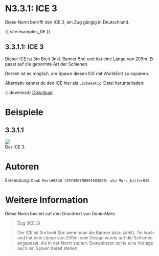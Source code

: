 # N3.3.1: ICE 3

Diese Norm betrifft den ICE 3, ein Zug gängig in Deutschland.

{{ site.examples_DE }}

## 3.3.1.1: ICE 3

Dieser ICE ist 3m Breit (inkl. Banner 5m) und hat eine Länge von 209m. Er passt auf die genormte Art der Schienen.

Derzeit ist es möglich, am Spawn diesen ICE mit WorldEdit zu kopieren.

Alternativ kannst du den ICE hier als `.schematic`-Datei herunterladen:

{:.download}
[Download](https://cdn.discordapp.com/attachments/702906713317310484/702906729985212506/ICE3.schematic)

# Beispiele

## 3.3.1.1

![](https://i.imgur.com/sAmEFGg.png)  
Der ICE 3.

# Autoren

Einsendung: `Dank-Mars#6840 (297450790891683840) aka Mars_killer616`

# Weitere Information

Diese Norm basiert auf den Grundtext von _Dank-Mars:_

> Zug (ICE 3)
>
> Der ICE ist 3m breit (5m wenn man die Banner dazu zählt), 7m hoch und hat eine Länge von 209m; sein Design wurde auf die Schienen angepasst, die in der Norm stehen. Desweiteren sollte eine Vorlage auch am Spawn bereit stehen